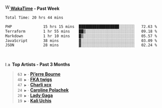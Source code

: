 <img src="https://github.com/dxnter/dxnter/assets/17434202/67b21fa4-d36d-46f9-9dec-f23d976b00ef" alt="WakaTime Logo" width="14" height="18"/><a href="https://wakatime.com/@dxnter" target="_blank"><strong> WakaTime</strong></a><strong> - Past Week</strong>

<!--START_SECTION:waka-->

```txt
Total Time: 20 hrs 44 mins

PHP              15 hrs 15 mins  ██████████████████░░░░░░░   72.63 %
Terraform        1 hr 55 mins    ██▒░░░░░░░░░░░░░░░░░░░░░░   09.18 %
Markdown         1 hr 10 mins    █▒░░░░░░░░░░░░░░░░░░░░░░░   05.57 %
JavaScript       38 mins         ▓░░░░░░░░░░░░░░░░░░░░░░░░   03.09 %
JSON             28 mins         ▓░░░░░░░░░░░░░░░░░░░░░░░░   02.24 %
```

<!--END_SECTION:waka-->

<br/>

<!--START_LASTFM_ARTISTS:{"period": "3month", "rows": 6}-->
<a href="https://last.fm" target="_blank"><img src="https://user-images.githubusercontent.com/17434202/215290617-e793598d-d7c9-428f-9975-156db1ba89cc.svg" alt="Last.fm Logo" width="18" height="13"/></a> **Top Artists - Past 3 Months**

> `63 ▶️` ∙ **[Pi’erre Bourne](https://www.last.fm/music/Pi%E2%80%99erre+Bourne)**<br/>
> `48 ▶️` ∙ **[FKA twigs](https://www.last.fm/music/FKA+twigs)**<br/>
> `47 ▶️` ∙ **[Charli xcx](https://www.last.fm/music/Charli+xcx)**<br/>
> `24 ▶️` ∙ **[Caroline Polachek](https://www.last.fm/music/Caroline+Polachek)**<br/>
> `20 ▶️` ∙ **[Lady Gaga](https://www.last.fm/music/Lady+Gaga)**<br/>
> `19 ▶️` ∙ **[Kali Uchis](https://www.last.fm/music/Kali+Uchis)**<br/>
<!--END_LASTFM_ARTISTS-->
